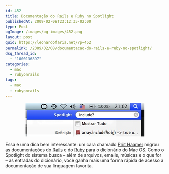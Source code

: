 ```yaml
---
id: 452
title: Documentação do Rails e Ruby no Spotlight
publishedAt: 2009-02-08T23:12:35-02:00
type: Post
ogImage: /images/og-images/452.png
layout: post
guid: https://leonardofaria.net/?p=452
permalink: /2009/02/08/documentacao-do-rails-e-ruby-no-spotlight/
dsq_thread_id:
  - "1000136897"
categories:
  - mac
  - rubyonrails
tags:
  - mac
  - rubyonrails
---
```

<center>
  <img src="/wp-content/uploads/2009/02/imagem1.jpg" />
</center>

Essa é uma dica bem interessante: um cara chamado [Priit Haamer](http://www.priithaamer.com/) migrou as documentações do [Rails](http://www.priithaamer.com/blog/ruby-on-rails-dictionary-for-macosx) e do [Ruby](http://www.priithaamer.com/blog/ruby-dictionary-for-mac-os-x) para o dicionário do Mac OS. Como o Spotlight do sistema busca – além de arquivos, emails, músicas e o que for – as entradas do dicionário, você ganha mais uma forma rápida de acesso a documentação de sua linguagem favorita.
